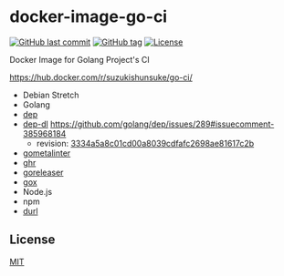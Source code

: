 # docker-image-go-ci

[![GitHub last commit](https://img.shields.io/github/last-commit/suzuki-shunsuke/docker-image-go-ci.svg)](https://github.com/suzuki-shunsuke/docker-image-go-ci)
[![GitHub tag](https://img.shields.io/github/tag/suzuki-shunsuke/docker-image-go-ci.svg)](https://github.com/suzuki-shunsuke/docker-image-go-ci/releases)
[![License](http://img.shields.io/badge/license-mit-blue.svg?style=flat-square)](https://raw.githubusercontent.com/suzuki-shunsuke/docker-image-go-ci/master/LICENSE)

Docker Image for Golang Project's CI

https://hub.docker.com/r/suzukishunsuke/go-ci/

* Debian Stretch
* Golang
* [dep](https://github.com/golang/dep)
* [dep-dl](https://github.com/take-cheeze/dep-dl) https://github.com/golang/dep/issues/289#issuecomment-385968184
  * revision: [3334a5a8c01cd00a8039cdfafc2698ae81617c2b](https://github.com/take-cheeze/dep-dl/tree/3334a5a8c01cd00a8039cdfafc2698ae81617c2b)
* [gometalinter](https://github.com/alecthomas/gometalinter)
* [ghr](https://github.com/tcnksm/ghr)
* [goreleaser](https://goreleaser.com/)
* [gox](https://github.com/mitchellh/gox)
* Node.js
* npm
* [durl](https://github.com/suzuki-shunsuke/durl)

## License

[MIT](LICENSE)
